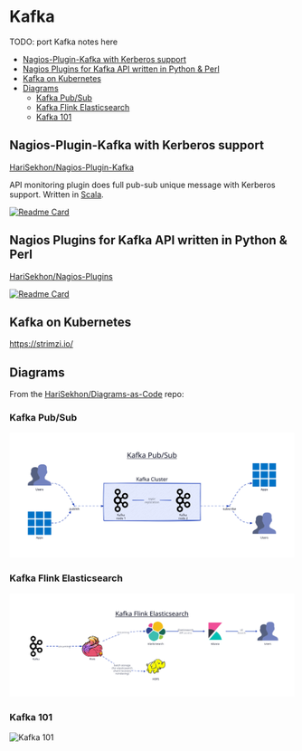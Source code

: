 # Kafka

TODO: port Kafka notes here

<!-- INDEX_START -->

- [Nagios-Plugin-Kafka with Kerberos support](#nagios-plugin-kafka-with-kerberos-support)
- [Nagios Plugins for Kafka API written in Python & Perl](#nagios-plugins-for-kafka-api-written-in-python--perl)
- [Kafka on Kubernetes](#kafka-on-kubernetes)
- [Diagrams](#diagrams)
  - [Kafka Pub/Sub](#kafka-pubsub)
  - [Kafka Flink Elasticsearch](#kafka-flink-elasticsearch)
  - [Kafka 101](#kafka-101)

<!-- INDEX_END -->

## Nagios-Plugin-Kafka with Kerberos support

[HariSekhon/Nagios-Plugin-Kafka](https://github.com/HariSekhon/Nagios-Plugin-Kafka)

API monitoring plugin does full pub-sub unique message with Kerberos support. Written in [Scala](scala.md).

[![Readme Card](https://github-readme-stats.vercel.app/api/pin/?username=HariSekhon&repo=Nagios-Plugin-Kafka&theme=ambient_gradient&description_lines_count=3)](https://github.com/HariSekhon/Nagios-Plugin-Kafka)

## Nagios Plugins for Kafka API written in Python & Perl

[HariSekhon/Nagios-Plugins](https://github.com/HariSekhon/Nagios-Plugins)

[![Readme Card](https://github-readme-stats.vercel.app/api/pin/?username=HariSekhon&repo=Nagios-Plugins&theme=ambient_gradient&description_lines_count=3)](https://github.com/HariSekhon/Nagios-Plugins)

## Kafka on Kubernetes

<https://strimzi.io/>

## Diagrams

From the [HariSekhon/Diagrams-as-Code](https://github.com/HariSekhon/Diagrams-as-Code) repo:

### Kafka Pub/Sub

![Kafka Pub/Sub](https://raw.githubusercontent.com/HariSekhon/Diagrams-as-Code/refs/heads/master/images/kafka_pubsub.svg)

### Kafka Flink Elasticsearch

![Kafka Flink Elasticsearch](https://github.com/HariSekhon/Diagrams-as-Code/raw/master/images/kafka_flink_elasticsearch.svg)

### Kafka 101

![Kafka 101](images/kafka_101.gif)
